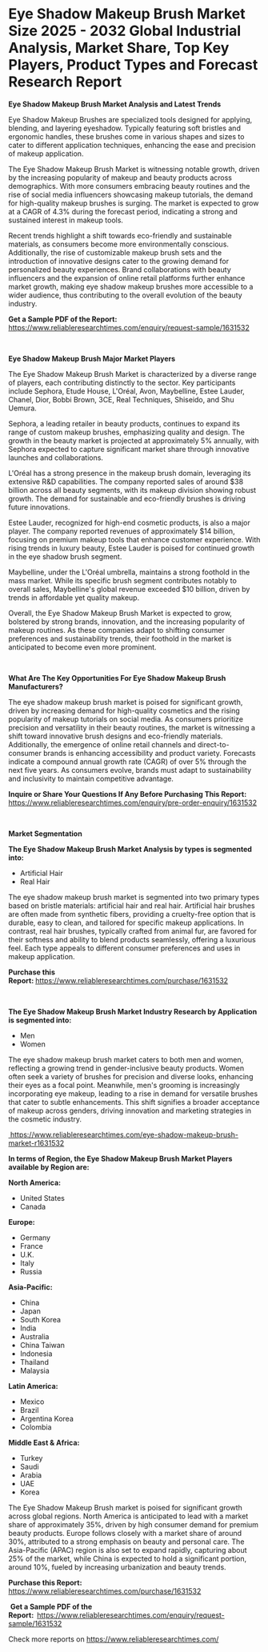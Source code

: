 <p><h1>Eye Shadow Makeup Brush Market Size 2025 - 2032 Global Industrial Analysis, Market Share, Top Key Players, Product Types and Forecast Research Report</h1></p><p><strong>Eye Shadow Makeup Brush Market Analysis and Latest Trends</strong></p>
<p><p>Eye Shadow Makeup Brushes are specialized tools designed for applying, blending, and layering eyeshadow. Typically featuring soft bristles and ergonomic handles, these brushes come in various shapes and sizes to cater to different application techniques, enhancing the ease and precision of makeup application.</p><p>The Eye Shadow Makeup Brush Market is witnessing notable growth, driven by the increasing popularity of makeup and beauty products across demographics. With more consumers embracing beauty routines and the rise of social media influencers showcasing makeup tutorials, the demand for high-quality makeup brushes is surging. The market is expected to grow at a CAGR of 4.3% during the forecast period, indicating a strong and sustained interest in makeup tools.</p><p>Recent trends highlight a shift towards eco-friendly and sustainable materials, as consumers become more environmentally conscious. Additionally, the rise of customizable makeup brush sets and the introduction of innovative designs cater to the growing demand for personalized beauty experiences. Brand collaborations with beauty influencers and the expansion of online retail platforms further enhance market growth, making eye shadow makeup brushes more accessible to a wider audience, thus contributing to the overall evolution of the beauty industry.</p></p>
<p><strong>Get a Sample PDF of the Report:&nbsp;</strong> <a href="https://www.reliableresearchtimes.com/enquiry/request-sample/1631532?utm_campaign=3311&utm_medium=2&utm_source=Github&utm_content=ia&utm_term=05042025&utm_id=eye-shadow-makeup-brush">https://www.reliableresearchtimes.com/enquiry/request-sample/1631532</a></p>
<p>&nbsp;</p>
<p><strong>Eye Shadow Makeup Brush Major Market Players</strong></p>
<p><p>The Eye Shadow Makeup Brush Market is characterized by a diverse range of players, each contributing distinctly to the sector. Key participants include Sephora, Etude House, L'Oréal, Avon, Maybelline, Estee Lauder, Chanel, Dior, Bobbi Brown, 3CE, Real Techniques, Shiseido, and Shu Uemura.</p><p>Sephora, a leading retailer in beauty products, continues to expand its range of custom makeup brushes, emphasizing quality and design. The growth in the beauty market is projected at approximately 5% annually, with Sephora expected to capture significant market share through innovative launches and collaborations.</p><p>L'Oréal has a strong presence in the makeup brush domain, leveraging its extensive R&D capabilities. The company reported sales of around $38 billion across all beauty segments, with its makeup division showing robust growth. The demand for sustainable and eco-friendly brushes is driving future innovations.</p><p>Estee Lauder, recognized for high-end cosmetic products, is also a major player. The company reported revenues of approximately $14 billion, focusing on premium makeup tools that enhance customer experience. With rising trends in luxury beauty, Estee Lauder is poised for continued growth in the eye shadow brush segment.</p><p>Maybelline, under the L'Oréal umbrella, maintains a strong foothold in the mass market. While its specific brush segment contributes notably to overall sales, Maybelline's global revenue exceeded $10 billion, driven by trends in affordable yet quality makeup.</p><p>Overall, the Eye Shadow Makeup Brush Market is expected to grow, bolstered by strong brands, innovation, and the increasing popularity of makeup routines. As these companies adapt to shifting consumer preferences and sustainability trends, their foothold in the market is anticipated to become even more prominent.</p></p>
<p>&nbsp;</p>
<p><strong>What Are The Key Opportunities For Eye Shadow Makeup Brush Manufacturers?</strong></p>
<p><p>The eye shadow makeup brush market is poised for significant growth, driven by increasing demand for high-quality cosmetics and the rising popularity of makeup tutorials on social media. As consumers prioritize precision and versatility in their beauty routines, the market is witnessing a shift toward innovative brush designs and eco-friendly materials. Additionally, the emergence of online retail channels and direct-to-consumer brands is enhancing accessibility and product variety. Forecasts indicate a compound annual growth rate (CAGR) of over 5% through the next five years. As consumers evolve, brands must adapt to sustainability and inclusivity to maintain competitive advantage.</p></p>
<p><strong>Inquire or Share Your Questions If Any Before Purchasing This Report:</strong> <a href="https://www.reliableresearchtimes.com/enquiry/pre-order-enquiry/1631532?utm_campaign=3311&utm_medium=2&utm_source=Github&utm_content=ia&utm_term=05042025&utm_id=eye-shadow-makeup-brush">https://www.reliableresearchtimes.com/enquiry/pre-order-enquiry/1631532</a></p>
<p>&nbsp;</p>
<p><strong>Market Segmentation</strong></p>
<p><strong>The Eye Shadow Makeup Brush Market Analysis by types is segmented into:</strong></p>
<p><ul><li>Artificial Hair</li><li>Real Hair</li></ul></p>
<p><p>The eye shadow makeup brush market is segmented into two primary types based on bristle materials: artificial hair and real hair. Artificial hair brushes are often made from synthetic fibers, providing a cruelty-free option that is durable, easy to clean, and tailored for specific makeup applications. In contrast, real hair brushes, typically crafted from animal fur, are favored for their softness and ability to blend products seamlessly, offering a luxurious feel. Each type appeals to different consumer preferences and uses in makeup application.</p></p>
<p><strong>Purchase this Report:&nbsp;</strong><a href="https://www.reliableresearchtimes.com/purchase/1631532?utm_campaign=3311&utm_medium=2&utm_source=Github&utm_content=ia&utm_term=05042025&utm_id=eye-shadow-makeup-brush">https://www.reliableresearchtimes.com/purchase/1631532</a></p>
<p>&nbsp;</p>
<p><strong>The Eye Shadow Makeup Brush Market Industry Research by Application is segmented into:</strong></p>
<p><ul><li>Men</li><li>Women</li></ul></p>
<p><p>The eye shadow makeup brush market caters to both men and women, reflecting a growing trend in gender-inclusive beauty products. Women often seek a variety of brushes for precision and diverse looks, enhancing their eyes as a focal point. Meanwhile, men's grooming is increasingly incorporating eye makeup, leading to a rise in demand for versatile brushes that cater to subtle enhancements. This shift signifies a broader acceptance of makeup across genders, driving innovation and marketing strategies in the cosmetic industry.</p></p>
<p><a href="https://www.reliableresearchtimes.com/eye-shadow-makeup-brush-market-r1631532?utm_campaign=3311&utm_medium=2&utm_source=Github&utm_content=ia&utm_term=05042025&utm_id=eye-shadow-makeup-brush">&nbsp;https://www.reliableresearchtimes.com/eye-shadow-makeup-brush-market-r1631532</a></p>
<p><strong>In terms of Region, the Eye Shadow Makeup Brush Market Players available by Region are:</strong></p>
<p>
    <p> <strong> North America: </strong>
        <ul>
            <li>United States</li>
            <li>Canada</li>
        </ul>
        </p> 
    <p> <strong> Europe: </strong>
        <ul>
            <li>Germany</li>
            <li>France</li>
            <li>U.K.</li>
            <li>Italy</li>
            <li>Russia</li>
        </ul>
        </p> 
    <p> <strong> Asia-Pacific: </strong>
        <ul>
            <li>China</li>
            <li>Japan</li>
            <li>South Korea</li>
            <li>India</li>
            <li>Australia</li>
            <li>China Taiwan</li>
            <li>Indonesia</li>
            <li>Thailand</li>
            <li>Malaysia</li>
        </ul>
        </p> 
    <p> <strong> Latin America: </strong>
        <ul>
            <li>Mexico</li>
            <li>Brazil</li>
            <li>Argentina Korea</li>
            <li>Colombia</li>
        </ul>
        </p> 
    <p> <strong> Middle East & Africa: </strong>
        <ul>
            <li>Turkey</li>
            <li>Saudi</li>
            <li>Arabia</li>
            <li>UAE</li>
            <li>Korea</li>
        </ul>
    </p>
    </p>
<p><p>The Eye Shadow Makeup Brush market is poised for significant growth across global regions. North America is anticipated to lead with a market share of approximately 35%, driven by high consumer demand for premium beauty products. Europe follows closely with a market share of around 30%, attributed to a strong emphasis on beauty and personal care. The Asia-Pacific (APAC) region is also set to expand rapidly, capturing about 25% of the market, while China is expected to hold a significant portion, around 10%, fueled by increasing urbanization and beauty trends.</p></p>
<p><strong>Purchase this Report: </strong><a href="https://www.reliableresearchtimes.com/purchase/1631532?utm_campaign=3311&utm_medium=2&utm_source=Github&utm_content=ia&utm_term=05042025&utm_id=eye-shadow-makeup-brush">https://www.reliableresearchtimes.com/purchase/1631532</a></p>
<p>&nbsp;<strong>Get a Sample PDF of the Report:&nbsp;&nbsp;</strong><a href="https://www.reliableresearchtimes.com/enquiry/request-sample/1631532?utm_campaign=3311&utm_medium=2&utm_source=Github&utm_content=ia&utm_term=05042025&utm_id=eye-shadow-makeup-brush">https://www.reliableresearchtimes.com/enquiry/request-sample/1631532</a></p>
<p><strong></strong></p>
<p>Check more reports on <a href="https://www.reliableresearchtimes.com/?utm_campaign=3311&utm_medium=2&utm_source=Github&utm_content=ia&utm_term=05042025&utm_id=eye-shadow-makeup-brush">https://www.reliableresearchtimes.com/</a></p>